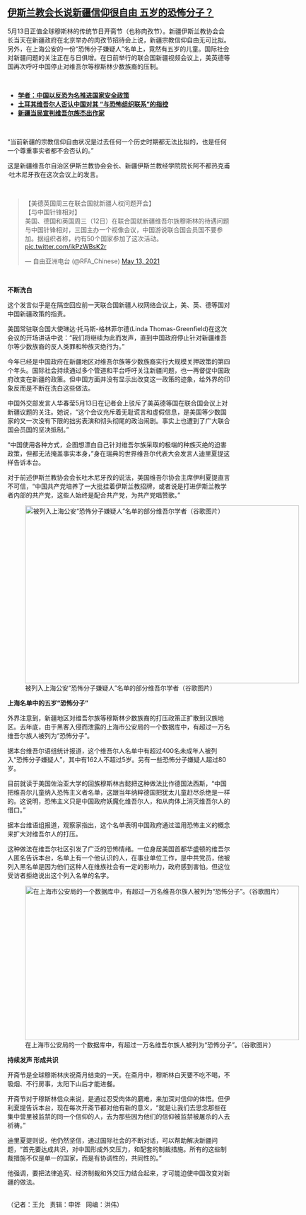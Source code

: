 <!--1620941598000-->
[伊斯兰教会长说新疆信仰很自由  五岁的恐怖分子？](https://www.rfa.org/mandarin/yataibaodao/shaoshuminzu/wy-05132021133757.html)
------

<p></p><p>5月13日正值全球穆斯林的传统节日开斋节（也称肉孜节）。新疆伊斯兰教协会会长当天在新疆政府在北京举办的肉孜节招待会上说，新疆宗教信仰自由无可比拟。另外，在上海公安的一份“恐怖分子嫌疑人”名单上，竟然有五岁的儿童。国际社会对新疆问题的关注正在与日俱增。在日前举行的联合国新疆视频会议上，美英德等国再次呼吁中国停止对维吾尔等穆斯林少数族裔的压制。</p><p><br/></p><ul><li><a href="https://www.rfa.org/mandarin/yataibaodao/shehui/hj-09052018203157.html"><strong>学者：中国以反恐为名推进国家安全政策</strong></a></li><li><strong><a href="https://www.rfa.org/mandarin/zhuanlan/jieduxinjiang/xj-04232021184019.html">土耳其维吾尔人否认中国对其 “与恐怖组织联系”的指控</a></strong></li><li><strong><a href="https://www.rfa.org/mandarin/zhuanlan/jieduxinjiang/xj-04302021151042.html">新疆当局宣判维吾尔族杰出作家</a></strong></li></ul><p><br/></p><p>“当前新疆的宗教信仰自由状况是过去任何一个历史时期都无法比拟的，也是任何一个尊重事实者都不会否认的。”</p><p>这是新疆维吾尔自治区伊斯兰教协会会长、新疆伊斯兰教经学院院长阿不都热克甫·吐木尼牙孜在这次会议上的发言。</p><p><br/></p><blockquote class="twitter-tweet"><p dir="ltr" lang="zh">【美德英国周三在联合国就新疆人权问题开会】<br/>【与中国针锋相对】<br/>美国、德国和英国周三（12日）在联合国就新疆维吾尔族穆斯林的待遇问题与中国针锋相对，三国主办一个视像会议，中国游说联合国会员国不要参加。据组织者称，约有50个国家参加了这次活动。 <a href="https://t.co/ikPzWBsK2r">pic.twitter.com/ikPzWBsK2r</a></p>— 自由亚洲电台 (@RFA_Chinese) <a href="https://twitter.com/RFA_Chinese/status/1392801519615893505?ref_src=twsrc%5Etfw">May 13, 2021</a></blockquote><p><br/></p><p><strong>不断洗白</strong></p><p>这个发言似乎是在隔空回应前一天联合国新疆人权网络会议上，美、英、德等国对中国新疆政策的指责。</p><p>美国常驻联合国大使琳达·托马斯-格林菲尔德(Linda Thomas-Greenfield)在这次会议的开场讲话中说：“我们将继续为此而发声，直到中国政府停止针对新疆维吾尔等少数族裔的反人类罪和种族灭绝行为。”</p><p>今年已经是中国政府在新疆地区对维吾尔族等少数族裔实行大规模关押政策的第四个年头。国际社会持续通过多个管道和平台呼吁关注新疆问题，也一再督促中国政府改变在新疆的政策。但中国方面并没有显示出改变这一政策的迹象，给外界的印象反而是不断在洗白这些做法。</p><p>中国外交部发言人华春莹5月13日在记者会上驳斥了美英德等国在联合国会议上对新疆议题的关注。她说，“这个会议充斥着无耻谎言和虚假信息，是美国等少数国家的又一次没有下限的拙劣表演和彻头彻尾的政治闹剧。事实上也遭到了广大联合国会员国的坚决抵制。”</p><p>“中国使用各种方式，企图想漂白自己针对维吾尔族采取的极端的种族灭绝的迫害政策，但都无法掩盖事实本身，”身在瑞典的世界维吾尔代表大会发言人迪里夏提这样告诉本台。</p><p>对于前述伊斯兰教协会会长吐木尼牙孜的说法，美国维吾尔协会主席伊利夏提直言不可信，“中国共产党培养了一大批挂着伊斯兰教招牌，或者说是打进伊斯兰教学者内部的共产党，这些人始终是配合共产党，为共产党唱赞歌。”</p><p><figure class="image-richtext image-inline captioned" style="width:620px;"><img alt="被列入上海公安“恐怖分子嫌疑人”名单的部分维吾尔学者（谷歌图片）" height="402" src="https://www.rfa.org/mandarin/yataibaodao/shaoshuminzu/wy-05132021133757.html/wy0513a.jpg/@@images/728c188b-d136-40a2-9b63-5673149bd828.png" title="wy0513a.jpg" width="620"/><figcaption class="image-caption">被列入上海公安“恐怖分子嫌疑人”名单的部分维吾尔学者（谷歌图片）</figcaption><small></small></figure></p><p><strong>上海名单中的五岁“恐怖分子”</strong></p><p>外界注意到，新疆地区对维吾尔族等穆斯林少数族裔的打压政策正扩散到汉族地区。去年底，由于黑客入侵而泄露的上海市公安局的一个数据库中，有超过一万名维吾尔族人被列为“恐怖分子”。</p><p>据本台维吾尔语组统计报道，这个维吾尔人名单中有超过400名未成年人被列入“恐怖分子嫌疑人”，其中有162人不超过5岁。另有一些恐怖分子嫌疑人超过80岁。</p><p>目前就读于美国佐治亚大学的回族穆斯林古懿把这种做法比作德国法西斯，“中国把维吾尔儿童纳入恐怖主义者名单，这跟当年纳粹德国把犹太儿童赶尽杀绝是一样的。这说明，恐怖主义只是中国政府妖魔化维吾尔人，和从肉体上消灭维吾尔人的借口。”</p><p>据本台维语组报道，观察家指出，这个名单表明中国政府通过滥用恐怖主义的概念来扩大对维吾尔人的打压。</p><p>这种做法在维吾尔社区引发了广泛的恐怖情绪。一位身居美国首都华盛顿的维吾尔人匿名告诉本台，名单上有一个他认识的人，在事业单位工作，是中共党员，他被列入黑名单是因为他们这种人在维族社会有一定的影响力，政府感到害怕。但这位受访者拒绝说出这个列入名单的名字。</p><p><figure class="image-richtext image-inline captioned" style="width:620px;"><img alt="在上海市公安局的一个数据库中，有超过一万名维吾尔族人被列为“恐怖分子”。（谷歌图片）" height="349" src="https://www.rfa.org/mandarin/yataibaodao/shaoshuminzu/wy-05132021133757.html/wy0513b.jpg/@@images/1a1a7953-6561-40f4-94af-3b1389ea38ec.png" title="wy0513b.jpg" width="620"/><figcaption class="image-caption">在上海市公安局的一个数据库中，有超过一万名维吾尔族人被列为“恐怖分子”。（谷歌图片）</figcaption><small></small></figure></p><p><strong>持续发声 形成共识</strong></p><p>开斋节是全球穆斯林庆祝斋月结束的一天。在斋月中，穆斯林白天要不吃不喝，不吸烟、不行房事，太阳下山后才能进餐。</p><p>开斋节对于穆斯林信众来说，是通过忍受肉体的磨难，来加深对信仰的体悟。但伊利夏提告诉本台，现在每次开斋节都对他有新的意义，“就是让我们去思念那些在集中营里被监禁的同一个信仰的人，去为那些因为他们的信仰被监禁被屠杀的人去祈祷。”</p><p>迪里夏提则说，他仍然坚信，通过国际社会的不断对话，可以帮助解决新疆问题，“首先要达成共识，对中国形成外交压力，和配套的制裁措施。所有的这些制裁措施不仅是单一的国家，而是有协调性的，共同性的。”</p><p>他强调，要把法律追究、经济制裁和外交压力结合起来，才可能迫使中国改变对新疆的做法。</p><p><br/>（记者：王允   责辑：申铧   网编：洪伟）</p>
